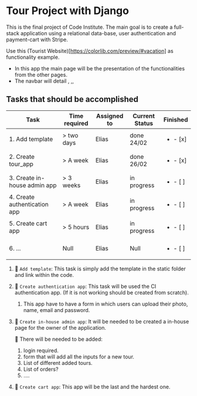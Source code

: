 # Tour Project with Django

This is the final project of Code Institute. The main goal is to create a full-stack
application using a relational data-base, user authentication and payment-cart with Stripe.

Use this (Tourist Website)[https://colorlib.com/preview/#vacation] as functionality example.
- In this app the main page will be the presentation of the functionalities from the other pages.
- The navbar will detail <Home>, <Destination>,<Blog>, <About>

## Tasks that should be accomplished

| Task           | Time required | Assigned to   | Current Status | Finished |
|----------------|---------------|---------------|----------------|-----------|
| 1. Add template | > two days  | Elias | done 24/02 | <ul><li>- [x] </li></ul>
| 2. Create tour_app | > A week  | Elias | done 26/02 | <ul><li>- [x] </li></ul>
| 3. Create in-house admin app  | > 3 weeks | Elias | in progress | <ul><li>- [ ] </li></ul>
| 4. Create authentication app | > A week  | Elias | in progress | <ul><li>- [ ] </li></ul>
| 5. Create cart app  | > 5 hours  | Elias | in progress | <ul><li>- [ ] </li></ul>
| 6. ...  | Null  | Elias | Null | <ul><li>- [ ] </li></ul>

1. :open_file_folder: ```Add template```: This task is simply add the template in the static folder and link within the code.
2. :open_file_folder: ```Create authentication app```: This task will be used the CI authentication app. (If it is not working should be created from scratch).
    1. This app have to have a form in which users can upload their photo, name, email and password.
3. :open_file_folder: ```Create in-house admin app```: It will be needed to be created a in-house page for the owner of the application.

    :paperclip: There will be needed to be added:
    1. login required.
    2. form that will add all the inputs for a new tour.
    3. List of different added tours.
    4. List of orders?
    5. ....
4. :open_file_folder: ```Create cart app```: This app will be the last and the hardest one.
